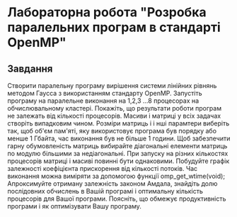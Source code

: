 # Лабораторна робота "Розробка паралельних програм в стандарті OpenMP"
## Завдання
Створити паралельну програму вирішення системи лінійних рівнянь методом Гаусса з використанням стандарту OpenMP. Запустіть програму на  паралельне виконання на 1,2,3 ...8 процесорах на обчислювальному кластері. Покажіть, що результати роботи програм не залежать від кількості процесорів.  Масиви і матриці у всіх задачах створіть випадковим чином. Розміри матриць і і нші парамтери виберіть так, щоб об'єм пам'яті, яку використовує програма був порядку або менше 1 Гбайта, час виконання був не більше 1 години. Щоб забезпечити гарну обумовленість матриць вибирайте діагональні елементи матриць по модулю більшими за недіагональні.  При запуску на різних кількостях процесорів матриці і масиві повинні бути однаковими. 
Побудуйте графік залежності коефіцієнта прискорення від кількості потоків. Час виконання можна виміряти за допомогою функції omp_get_wtime(void); Апроксимуйте отриману залежність законом Амдала, знайдіть долю послідовних обчислень в Вашій програмі і оптимальну кількість процесорів для Вашої програми. Поясніть, що обмежує продуктивність програми і як оптимізувати Вашу програму.
